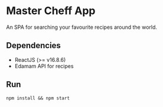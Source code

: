 # Master Cheff App
An SPA for searching your favourite recipes around the world.

## Dependencies
- ReactJS (>= v16.8.6)
- Edamam API for recipes

## Run
```
npm install && npm start
```
